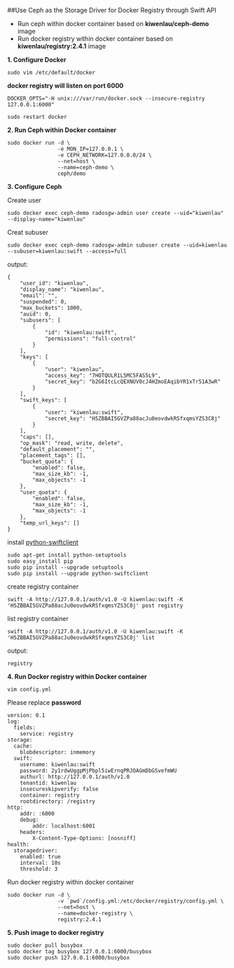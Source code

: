 ##Use Ceph as the Storage Driver for Docker Registry through Swift API 

- Run ceph within docker container based on **kiwenlau/ceph-demo** image
- Run docker registry within docker container based on **kiwenlau/registry:2.4.1** image

**1. Configure Docker**

```
sudo vim /etc/default/docker
```

**docker registry will listen on port 6000**

```
DOCKER_OPTS="-H unix:///var/run/docker.sock --insecure-registry 127.0.0.1:6000"
```

```
sudo restart docker
```

**2. Run Ceph within Docker container**

```
sudo docker run -d \
                -e MON_IP=127.0.0.1 \
                -e CEPH_NETWORK=127.0.0.0/24 \
                --net=host \
                --name=ceph-demo \
                ceph/demo
```

**3. Configure Ceph**

Create user

```
sudo docker exec ceph-demo radosgw-admin user create --uid="kiwenlau" --display-name="kiwenlau"
```

Creat subuser

```
sudo docker exec ceph-demo radosgw-admin subuser create --uid=kiwenlau --subuser=kiwenlau:swift --access=full
```

output:

```
{
    "user_id": "kiwenlau",
    "display_name": "kiwenlau",
    "email": "",
    "suspended": 0,
    "max_buckets": 1000,
    "auid": 0,
    "subusers": [
        {
            "id": "kiwenlau:swift",
            "permissions": "full-control"
        }
    ],
    "keys": [
        {
            "user": "kiwenlau",
            "access_key": "7HOTQULR1L5MC5FAS5L9",
            "secret_key": "b2G6ItcLcQEXNUV0cJ4HZmoEAqibYR1xTr51A3wR"
        }
    ],
    "swift_keys": [
        {
            "user": "kiwenlau:swift",
            "secret_key": "H5ZBBAI5GVZPa88acJu0eovdwkRSfxqmsYZS3C8j"
        }
    ],
    "caps": [],
    "op_mask": "read, write, delete",
    "default_placement": "",
    "placement_tags": [],
    "bucket_quota": {
        "enabled": false,
        "max_size_kb": -1,
        "max_objects": -1
    },
    "user_quota": {
        "enabled": false,
        "max_size_kb": -1,
        "max_objects": -1
    },
    "temp_url_keys": []
}
```

install [python-swiftclient](https://github.com/openstack/python-swiftclient)

```
sudo apt-get install python-setuptoolssudo easy_install pipsudo pip install --upgrade setuptoolssudo pip install --upgrade python-swiftclient
```

create registry container

```
swift -A http://127.0.0.1/auth/v1.0 -U kiwenlau:swift -K 'H5ZBBAI5GVZPa88acJu0eovdwkRSfxqmsYZS3C8j' post registry
```

list registry container

```
swift -A http://127.0.0.1/auth/v1.0 -U kiwenlau:swift -K 'H5ZBBAI5GVZPa88acJu0eovdwkRSfxqmsYZS3C8j' list
```

output:

```
registry
```

**4. Run Docker registry within Docker container**

```
vim config.yml
```

Please replace **password**

```
version: 0.1
log:
  fields:
    service: registry
storage:
  cache:
    blobdescriptor: inmemory
  swift:
    username: kiwenlau:swift
    password: 2y1rdwUggpMjPbpl5iwErnqPRJOAGmDbGSvefmWU 
    authurl: http://127.0.0.1/auth/v1.0
    tenantid: kiwenlau
    insecureskipverify: false
    container: registry
    rootdirectory: /registry
http:
    addr: :6000
    debug:
        addr: localhost:6001
    headers:
        X-Content-Type-Options: [nosniff]
health:
  storagedriver:
    enabled: true
    interval: 10s
    threshold: 3
```

Run docker registry within docker container

```
sudo docker run -d \
                -v `pwd`/config.yml:/etc/docker/registry/config.yml \
                --net=host \
                --name=docker-registry \
                registry:2.4.1
```

**5. Push image to docker registry**

```
sudo docker pull busybox
sudo docker tag busybox 127.0.0.1:6000/busybox
sudo docker push 127.0.0.1:6000/busybox
```
